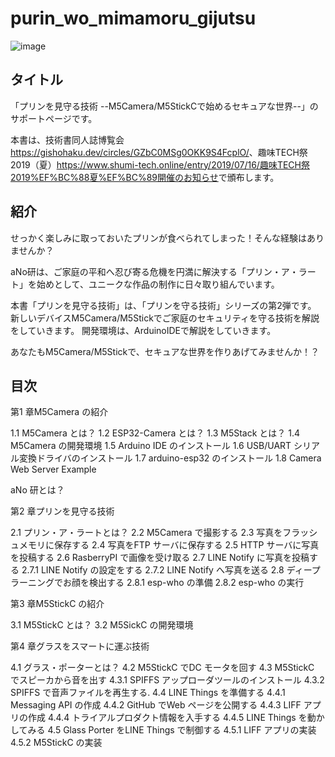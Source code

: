 # purin_wo_mimamoru_gijutsu

![image](https://github.com/anoken/purin_wo_mimamoru_gijutsu/blob/master/image/title.png)


## タイトル  
「プリンを見守る技術 --M5Camera/M5StickCで始めるセキュアな世界--」のサポートページです。

本書は、技術書同人誌博覧会<https://gishohaku.dev/circles/GZbC0MSg0OKK9S4FcplO/>、趣味TECH祭2019（夏）<https://www.shumi-tech.online/entry/2019/07/16/趣味TECH祭2019%EF%BC%88夏%EF%BC%89開催のお知らせ>で頒布します。


## 紹介
せっかく楽しみに取っておいたプリンが食べられてしまった！そんな経験はありませんか？

aNo研は、ご家庭の平和へ忍び寄る危機を円満に解決する「プリン・ア・ラート」を始めとして、ユニークな作品の制作に日々取り組んでいます。

本書「プリンを見守る技術」は、「プリンを守る技術」シリーズの第2弾です。
新しいデバイスM5Camera/M5Stickでご家庭のセキュリティを守る技術を解説をしていきます。
開発環境は、ArduinoIDEで解説をしていきます。

あなたもM5Camera/M5Stickで、セキュアな世界を作りあげてみませんか！？

## 目次  
第1 章M5Camera の紹介 

 1.1 M5Camera とは？ 
 1.2 ESP32-Camera とは？ 
 1.3 M5Stack とは？
 1.4 M5Camera の開発環境 
 1.5 Arduino IDE のインストール 
 1.6 USB/UART シリアル変換ドライバのインストール
 1.7 arduino-esp32 のインストール
 1.8 Camera Web Server Example 
 
 aNo 研とは？

第2 章プリンを見守る技術

2.1 プリン・ア・ラートとは？ 
2.2 M5Camera で撮影する 
2.3 写真をフラッシュメモリに保存する 
2.4 写真をFTP サーバに保存する 
2.5 HTTP サーバに写真を投稿する
2.6 RasberryPI で画像を受け取る
2.7 LINE Notify に写真を投稿する
2.7.1 LINE Notify の設定をする 
2.7.2 LINE Notify へ写真を送る 
2.8 ディープラーニングでお顔を検出する
2.8.1 esp-who の準備
2.8.2 esp-who の実行 

第3 章M5StickC の紹介 

3.1 M5StickC とは？ 
3.2 M5SickC の開発環境 

第4 章グラスをスマートに運ぶ技術 

4.1 グラス・ポーターとは？ 
4.2 M5StickC でDC モータを回す
4.3 M5StickC でスピーカから音を出す
4.3.1 SPIFFS アップローダツールのインストール
4.3.2 SPIFFS で音声ファイルを再生する.
4.4 LINE Things を準備する 
4.4.1 Messaging API の作成 
4.4.2 GitHub でWeb ページを公開する
4.4.3 LIFF アプリの作成 
4.4.4 トライアルプロダクト情報を入手する
4.4.5 LINE Things を動かしてみる
4.5 Glass Porter をLINE Things で制御する
4.5.1 LIFF アプリの実装
4.5.2 M5StickC の実装 

